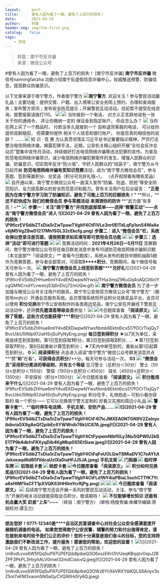 ```yaml
---
layout:     post
title:      曾有人因为看了一眼，避免了上百万的损失！
date:       2021-04-29
author:     转载
header-img: img/the-first.png
catalog:   false
tags:
    - 其他
---
```


<blockquote><p>转载：南宁市反诈骗<br>
来源：微信公众号</p></blockquote>

#曾有人因为看了一眼，避免了上百万的损失！
[南宁市反诈骗]
**南宁市反诈骗**
微信号nanningfanzha
功能介绍南宁反虚假信息诈骗中心，权威推送预警、防骗信息，提高群众防骗意识。

以下文章来源于南宁警方，作者南宁警方
![](http://wx.qlogo.cn/mmhead/Q3auHgzwzM4GbPAsaXUjRNj7b3qicZbC9VBvbTYo3fy3ynM7oXb0KDw/0)**南宁警方**.
欢迎关注！参与警民活动赢礼品！主要功能：提供交管、户籍、出入境等公安业务网上预约、办理和查询服务；发布警方资讯；发布安全防范提示；开展警民互动活动。目前暂不接受在线咨询，报警报案请拨打110。
![]({{site.baseurl}}/postimg/P9ficrEVSdibaiahrVF9rDbshoxeWibB2frx5dlPeuibFWLLSyevq4JdkuoudZVtmCA9HUbTjfO5Y2d3K7g1g3eJeqA.gif)
![]({{site.baseurl}}/postimg/P9ficrEVSdibZTxDia5rZwTpawTVgbY4CtF3OrObmwBWic5Dl31uFJQcOluSWvhByCdIqAgCicia8o3OBfDud1duhvJw.gif)
当你接到一个电话，
对方义正言辞地说有一张
关于你的通缉令，
并让你缴纳一定的
保证金到指定账户，
你会怎么办？
![]({{site.baseurl}}/postimg/P9ficrEVSdibZTxDia5rZwTpawTVgbY4CtFNVG0zoVFapKHT0rL7wAKhQfFEc7abOyEfgzpuHfRJEwlogKswUHr4w.gif)
当你在网上买了一个商品时，
付款没多久就接到一个
自称退货客服的电话，
可以给你提供高额赔偿，
但需要你提供
相关个人信息和银行账户，
你是否真的相信他的说辞？
.......
![]({{site.baseurl}}/postimg/P9ficrEVSdibZTxDia5rZwTpawTVgbY4CtFJnQibVuicLUubludEan2cSLytofIXzKjfANzVOnaTyfMVdFcGJFias0KQ.gif)
知
识
·
竞
赛
为认真贯彻落实习近平总书记重要指示精神，严厉打击整治电信网络诈骗，揭露犯罪手法，近期，公安机关精心组织开展“全社会反诈总动员”暨集中宣传月活动，持续做好打击电信网络诈骗等违法犯罪的宣传。为普及防范电信网络诈骗常识，减少电信网络诈骗犯罪案件的发生，增强人民群众的识骗、防骗意识，切实筑牢反诈“防火墙”，守好人民群众的“钱袋子”，南宁警方从今日起开展
**防范电信网络诈骗有奖知识竞赛**活动，成为“南宁警方微信会员”，参与答题、签到等赢积分、兑奖品（积分可兑好礼哦~）。
（点开视频看有哪些奖品）
![]({{site.baseurl}}/postimg/P9ficrEVSdibZTxDia5rZwTpawTVgbY4CtFZKoawrpWm1N2avbBdE5BJDia1xjs0icJXEQMenUo6pVnJt3P7cRNDQww.jpeg)
自开通以来，南宁警方微信公众号一直深入宣传“防骗、防盗、防抢”等安全防范知识，全力提高群众的安全防范意识和能力。曾有关注用户在后台留言：
**“正是因为在南宁警方学习到了防骗知识，避免了可能上百万的巨额损失！”**
**所以，****还不赶快成为**
**我们的微信会员**
**参与答题活动**
**来测测你的防诈**
**“武力值”有多高！~**
![]({{site.baseurl}}/postimg/Ljib4So7yuWgvJqMEDiacrqd1GsgwvaVJTHm2OJJ8icV3ibQuJGNLiaicbnEvOIU5RrbyuTb1few6WyN1Oiba0zicR6UQg.gif)
**步骤一：关注“南宁警方”并找到底部菜单——选择“微警互动”——点击“南宁警方微信会员”进入**
**![](2021-04-29
曾有人因为看了一眼，避免了上百万的损失！\\P9ficrEVSdibZTxDia5rZwTpawTVgbY4CtFlVLe3nr0ElTdLqFp1snS4WaAev6jM5VgZBwD1217Mh1SGL32cEkcfg.png)**
**步骤二：进入“微信会员”栏，系统会弹出登录注册页面，请按照要求如实填写即可使用会员功能**
![]({{site.baseurl}}/postimg/P9ficrEVSdibZTxDia5rZwTpawTVgbY4CtFxrmqVlN19QhrUMUld3ElvDiajEHrDUJBcghvCMdDBrXlYiaVqMXiaOEHw.png)
![]({{site.baseurl}}/postimg/P9ficrEVSdibZTxDia5rZwTpawTVgbY4CtFbFghmQ4nDiavqzu4oVnFGTeRRicEU7APMPic05teywNOT41XVEgrJOdUQ.png)
**步骤三：选择“活动”即可进行答题**
![]({{site.baseurl}}/postimg/P9ficrEVSdibZHHue6mIY4vdEKDwpwNYwsC3olE4iaqs47xwicMPu3sQxMa9umknQ1qKiaibic4SRaZKicFZQcU1xBzcmw.png)
![]({{site.baseurl}}/postimg/P9ficrEVSdibZTxDia5rZwTpawTVgbY4CtF9AmzI9h4vGhOib7p2pmkurYo4HouB8n29FJvTqYtqicB4u11wLFgUIDA.jpeg)
竞赛活动时间：**2021年4月28日—5月11日**
竞赛期间，南宁警方微信公众号将在每日群发消息中发布10道防范电信网络诈骗知识题（本文底部**「阅读原文」**
查看今日题库），系统从发布的题目中随机抽取5题作为竞赛答题，参与者全部答对，可获取**5****积分**。竞赛期间，每个微信号每天可参与一次。
![]({{site.baseurl}}/postimg/P9ficrEVSdibZTxDia5rZwTpawTVgbY4CtF7sKUbcAFibibWTalRfelRNZRfIMxlb7CrWHNtbBeSe5nhdtMmoWaiajgw.png)
**南宁警方微信会员上线****签到****答题****兑好礼**![](2021-04-29
曾有人因为看了一眼，避免了上百万的损失！\\P9ficrEVSdibZHHue6mIY4vdEKDwpwNYwsUTHia3mqZ96uGq4oAQCItliclYcgQMNCrxdYLvwsicjS3j6nDicj72mUQw.gif)
![]({{site.baseurl}}/postimg/P9ficrEVSdibZHHue6mIY4vdEKDwpwNYwsuRxa4Jz4oNwc3NWXJkkoFfiaTiaK3KNzk6x9v2b1iaicyJT9skbrDLSJUg.jpeg)
**南宁警方微信会员**
为了进一步加强与微信公众号关注用户的联系，南宁市公安局官方微信公众号“南宁警方”（微信号nnjfcz）开通会员服务系统。会员管理系统将开设积分兑换奖品平台，会员可以使用
**积分兑换**南宁市公安局制作的各类周边奖品，南宁公安在开展线下警民互动活动中，还将**优先邀请高等级会员**参加！
![]({{site.baseurl}}/postimg/P9ficrEVSdibZTxDia5rZwTpawTVgbY4CtFNQkDibRpS35sUweS4uhR4Z7lgfUMoRAGQzbfDfGH77xf1BptxaibBk5g.gif)
![]({{site.baseurl}}/postimg/P9ficrEVSdibZTxDia5rZwTpawTVgbY4CtFjfEzuG4cmGtiam0sbicPXc4QicpUaBFWgicnuY0ZhngIOhS0onX9TIYg4w.png)今日题库查看
**「阅读原文」**
![]({{site.baseurl}}/postimg/P9ficrEVSdibZHHue6mIY4vdEKDwpwNYwsYnnibpsQ01YsbTEXictOhLfEJRzFK26ylcawfMwHp4397KAh0zXib3ic9Q.png)
**除了答题，这些方式也能获得****积分**![](2021-04-29
曾有人因为看了一眼，避免了上百万的损失！\\P9ficrEVSdibZHHue6mIY4vdEKDwpwNYwsfibmb6Ektn6ics517fOCrTIxjQy7BvcUibU5INlp97JiaHSrjSuPyNyEng.png)
**每日签到得积分**
★以7天为单位，采用连续签到奖励制，第1日签到获取**1**积分，第2日签到获取**2**积分……
★第7日签到获取**7**积分，第8日起重新计算签到积分；
★7天内中断签到的，重新从第1日起算签到积分。
**0**
![]({{site.baseurl}}/postimg/P9ficrEVSdibZTxDia5rZwTpawTVgbY4CtFTKBBXzhCx8RVNeNN8UGMAvIhLNiaoicX95eTzoXplJgT4AriaFFgKkX2Q.png)
**阅读得积分**
点击进入阅读“南宁警方”微信公众号群发消息并点**“赞”**和**“在看”**，可获得会员积分**2**分。每天可参与活动一次。
**03**
![]({{site.baseurl}}/postimg/P9ficrEVSdibZTxDia5rZwTpawTVgbY4CtFkS1g0nujwYAun8b03BcfvAObvbbDIwhJJvyQ61dRwe52675Yl6LmZA.jpeg)
**“微信会员”采用积分累进的等级制，共有五个等级**
见习警士（总积分＜50分）
警士（50分≤总积分＜150分）
警探（150分≤总积分＜450分）
探长（450分≤总积分＜1350分）
平安探长（积分≥1350分）
![]({{site.baseurl}}/postimg/P9ficrEVSdibZTxDia5rZwTpawTVgbY4CtFjfEzuG4cmGtiam0sbicPXc4QicpUaBFWgicnuY0ZhngIOhS0onX9TIYg4w.png)今日题库查看
**「阅读原文」**
![]({{site.baseurl}}/postimg/P9ficrEVSdibZHHue6mIY4vdEKDwpwNYwsYnnibpsQ01YsbTEXictOhLfEJRzFK26ylcawfMwHp4397KAh0zXib3ic9Q.png)
**积分能用来干什么**![](2021-04-29
曾有人因为看了一眼，避免了上百万的损失！\\P9ficrEVSdibZHHue6mIY4vdEKDwpwNYwsfibmb6Ektn6ics517fOCrTIxjQy7BvcUibU5INlp97JiaHSrjSuPyNyEng.png)
积分在手，礼物抱走~
可别小看你获取的
每一个积分——
它可以兑换南宁警方定制的
好看又实用的周边小礼品
![]({{site.baseurl}}/postimg/P9ficrEVSdibZHHue6mIY4vdEKDwpwNYwszYl2FwOhwaaQkgbxoaWXIXafhnYGMF5npyKVjIRia8T01QjVdqKuRMQ.gif)
**警察卡套****、****临时停车电话牌、**
**手机支架、****安防产品……**
![]({{site.baseurl}}/postimg/P9ficrEVSdibZTxDia5rZwTpawTVgbY4CtFplZRRViaoVHZ0aGbn1U0bH4t1APB9u2xRPiaHiabNHC8Ymld5PBqqKo1g.jpeg)![](2021-04-29
曾有人因为看了一眼，避免了上百万的损失！\\P9ficrEVSdibZTxDia5rZwTpawTVgbY4CtF4l7icJMXEAGNTGN9V2ZaInycibibvia5X9gAeQf2pibEc6YWWnib76kUC87A.jpeg)![](2021-04-29
曾有人因为看了一眼，避免了上百万的损失！\\P9ficrEVSdibZTxDia5rZwTpawTVgbY4CtFyqwmNibfGLy3Nu5QPWlU2kBE1TP9k4dkfnFRXyqDib4KgMbp0S5EtSiaw.jpeg)![](2021-04-29
曾有人因为看了一眼，避免了上百万的损失！\\P9ficrEVSdibZTxDia5rZwTpawTVgbY4CtFqFoUOLQwTBMiaDV1C7eAYfJtJekxeaqd6dB5fVdcaUzIXaDiaHFJJ5JA.jpeg)
手机支架
![]({{site.baseurl}}/postimg/P9ficrEVSdibZTxDia5rZwTpawTVgbY4CtFRMQibcZeUrk0AXsdR9oVXh1UM8ibwBOyPwlEQEPkIqYwcJczeVKAKkcQ.jpeg)
门阻器
![]({{site.baseurl}}/postimg/P9ficrEVSdibZTxDia5rZwTpawTVgbY4CtFQ0Lc1oWBmLxYJicyLZhH2cdAxkzforDhReXJaZ6djp07SYQZbHNmiaiag.jpeg)
临时停车牌
![]({{site.baseurl}}/postimg/P9ficrEVSdibZTxDia5rZwTpawTVgbY4CtFRSIn0k6fcc1yuehJsh58QtTqAzPUVSnUALQ7oOsnqeCgCVEWK7S5cw.jpeg)
铝箔纸卡套
![]({{site.baseurl}}/postimg/P9ficrEVSdibZTxDia5rZwTpawTVgbY4CtF7ibPkFUhGthtfBqFsiawlz1LIh8NRl0LV4XFnjbDus1AyZY1aZyXRdRg.jpeg)
硅胶卡套
![]({{site.baseurl}}/postimg/P9ficrEVSdibZTxDia5rZwTpawTVgbY4CtFjfEzuG4cmGtiam0sbicPXc4QicpUaBFWgicnuY0ZhngIOhS0onX9TIYg4w.png)今日题库查看
**「阅读原文」**
![]({{site.baseurl}}/postimg/P9ficrEVSdibZTxDia5rZwTpawTVgbY4CtF7xukalmvCAEYTzKsmnoqRqTfx6lusFrE9ia7pmD3XFPACxx1ib0T9HkQ.png)
**积分如何兑换奖品**![](2021-04-29
曾有人因为看了一眼，避免了上百万的损失！\\P9ficrEVSdibZTxDia5rZwTpawTVgbY4CtFLd1NY4iaPBiaL5ochCTTfK7Yia6sHlMf1iaCFT1pXVQK63HHIlmYcrRjPg.png)
![]({{site.baseurl}}/postimg/P9ficrEVSdibZTxDia5rZwTpawTVgbY4CtF6HVGQh9MOn3Tj2XrmicKUzqoXfics8EF6Gtd3Q556dHIOH2Z1xZ6TaQQ.jpeg)
![]({{site.baseurl}}/postimg/P9ficrEVSdibZTxDia5rZwTpawTVgbY4CtFcvy372SIP27gzB4ibUWLcwNZrdM1X9Z0SvibKbXqGGXU3a0sjndWzn0w.jpeg)
![]({{site.baseurl}}/postimg/P9ficrEVSdibZTxDia5rZwTpawTVgbY4CtFjfEzuG4cmGtiam0sbicPXc4QicpUaBFWgicnuY0ZhngIOhS0onX9TIYg4w.png)
今日题库查看**「阅读原文」**
![]({{site.baseurl}}/postimg/FIBZec7ucCiaKc2GaUhicCiaF4fOL3lN2pOHs3wYzj0c6HI1bxL7WUtBHDoyyQynPIxKkYWhFuRHWhVp8NnsiaPibTA.png)
后续南宁警方还会开展一系列的警民互动活动，关注、参与“南宁警方”开展的相关活动就能获取会员积分，敬请期待！
![]({{site.baseurl}}/postimg/P9ficrEVSdibZTxDia5rZwTpawTVgbY4CtFFeK3DibKwrrmW2qMrv7XCk7vg2M2QiaPPiciaSrghQaj1FkSGNtIpy3XiaA.gif)
**不仅能够增长知识**
**还能有机会赢大奖**
**赶紧“上车”~~~**
（转自：南宁警方）
(审核:杨俊责编:朱耀华编辑:蒋越校对:谭玉兰)
***
**朋友您好！0771-12340是****自治区民意调查中心对社会公众安全感满意度开展随机调查的电话。**
**如果您觉得南宁公安民警、辅警的努力和付出值得肯定，请在接到来电时给予我们公正的评价！您的十分满意是我们奋斗的目标，您的支持将激励我们不断改进工作，提升服务！感谢您的帮助，欢迎您的监督！**
![]({{site.baseurl}}/postimg/m6vdLvvo6W5fQq5uP97UPEfQib8pibeQ3OIeVDxD23H3A2hshm9VPKwY5lU5bLvcdcrPes5XplD3ibsbDFZwyKDqA.jpeg)![](2021-04-29
曾有人因为看了一眼，避免了上百万的损失！\\m6vdLvvo6W5fQq5uP97UPEfQib8pibeQ3O6xszEKrOIVUeqKBqqtvOspJ2BZPF3PkPL3HxyhALV0mwl32mdCiaicvQ.jpeg)![](2021-04-29
曾有人因为看了一眼，避免了上百万的损失！\\m6vdLvvo6W5fQq5uP97UPEfQib8pibeQ3OWz6YhXeVRXYibKQLS6Anyv3xZ5nt7xKM3vaom5N0aQyCVQ9ltHdVy6Q.jpeg)
